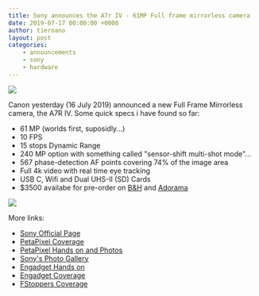 ```yaml
---
title: Sony announces the A7r IV - 61MP Full frame mirrorless camera
date: 2019-07-17 00:00:00 +0000
author: tiernano
layout: post
categories: 
    - announcements
    - sony
    - hardware
---
```

![](https://images.tiernanotoole.net/image/?inputImage=v1563357409/Screen-Shot-2019-07-16-at-10.jpg)

Canon yesterday (16 July 2019) announced a new Full Frame Mirrorless camera, the A7R IV. Some quick specs i have found so far:

* 61 MP (worlds first, suposidly...)
* 10 FPS 
* 15 stops Dynamic Range
* 240 MP option with something called "sensor-shift multi-shot mode"... 
* 567 phase-detection AF points covering 74% of the image area
* Full 4k video with real time eye tracking
* USB C, Wifi and Dual UHS-II (SD) Cards
* $3500 availabe for pre-order on [B&H](https://www.bhphotovideo.com/c/product/1494679-REG/sony_ilce7rm4_b_alpha_a7r_iv_mirrorless.html) and [Adorama](https://www.adorama.com/isoa7r4.html)

![](https://images.tiernanotoole.net/image/?inputImage=v1563358116/Screen-Shot-2019-07-16-at-10_1.jpg)

More links:

* [Sony Official Page](https://www.sony.ie/electronics/interchangeable-lens-cameras/ilce-7rm4)
* [PetaPixel Coverage](https://petapixel.com/2019/07/16/sony-unveils-a7r-iv-the-worlds-first-61mp-full-frame-camera/)
* [PetaPixel Hands on and Photos](https://petapixel.com/2019/07/16/sony-a7r-iv-first-impressions-and-real-world-photos/)
* [Sony's Photo Gallery](https://www.sony.net/Products/di_photo-gallery/camera/ILCE-7RM4/?select=camera&body=ilc&mount=E-mount&system=35mmFullFrame)
* [Engadget Hands on](https://www.engadget.com/2019/07/16/sony-a7r-iv-61-megapixels-hands-on/)
* [Engadget Coverage](https://www.engadget.com/2019/07/16/sonys-a7r-mark-iv-packs-a-61-megapixel-sensor/)
* [FStoppers Coverage](https://fstoppers.com/originals/sony-announces-new-alpha-7r-iv-proper-rival-medium-format-390369)
